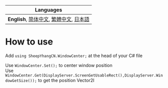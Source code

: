 | Languages |
|-|
| **English**, [简体中文](README_sChs.md), [繁體中文](README_tChs.md), [日本語](README_Ja.md)|
# How to use
Add ```using SheepYhangCN.WindowCenter;``` at the head of your C# file

Use ```WindowCenter.Set();``` to center window position<br>
Use ```WindowCenter.Get(DisplayServer.ScreenGetUsableRect(),DisplayServer.WindowGetSize());``` to get the position Vector2I